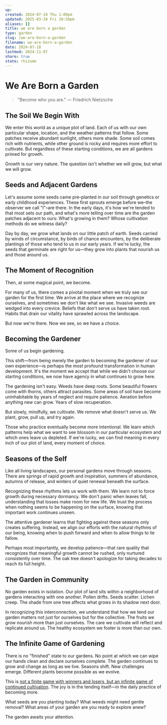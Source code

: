 ```yaml
---
up: 
created: 2024-07-18 Thu 1:09pm
updated: 2025-03-28 Fri 10:50pm
aliases: []
title: we are born a garden
type: garden
slug: /we-are-born-a-garden
filename: we-are-born-a-garden
date: 2024-07-18
lastmod: 2024-11-07
share: true
state: rhizome
---
```

# We Are Born a Garden

> "Become who you are." — Friedrich Nietzsche

## The Soil We Begin With

We enter this world as a unique plot of land. Each of us with our own particular shape, location, and the weather patterns that follow. Some patches receive abundant sunlight, others more shade. Some soil comes rich with nutrients, while other ground is rocky and requires more effort to cultivate. But regardless of these starting conditions, we are all gardens primed for growth.

Growth is our very nature. The question isn't whether we will grow, but what we will grow.

## Seeds and Adjacent Gardens

Let's assume some seeds came pre-planted in our soil through genetics or early childhood experiences. These first sprouts emerge before we–the observer we call "I"–are there. In the early days, it's how we're tended to that most sets our path, and what's more telling over time are the garden patches adjacent to ours: What's growing in them? Whose cultivation methods do we witness daily?

Day by day, we grow what lands on our little patch of earth. Seeds carried by winds of circumstance, by birds of chance encounters, by the deliberate plantings of those who tend to us in our early years. If we're lucky, the seeds that germinate are right for us—they grow into plants that nourish us and those around us.

## The Moment of Recognition

Then, at some magical point, we become.

For many of us, there comes a pivotal moment when we truly see our garden for the first time. We arrive at the place where we recognize ourselves, and sometimes we don't like what we see. Invasive weeds are wedged into every crevice. Beliefs that don't serve us have taken root. Habits that drain our vitality have sprawled across the landscape.

But now we're there. Now we see, so we have a choice.

## Becoming the Gardener

Some of us begin gardening.

This shift—from being merely the garden to becoming the gardener of our own experience—is perhaps the most profound transformation in human development. It's the moment we accept that while we didn't choose our starting conditions, we now have agency in what continues to grow here.

The gardening isn't easy. Weeds have deep roots. Some beautiful flowers come with thorns, others attract parasites. Some areas of soil have become uninhabitable by years of neglect and require patience. Aeration before anything new can grow. Years of slow recuperation.

But slowly, mindfully, we cultivate. We remove what doesn't serve us. We plant, grow, pull up, and try again.

Those who practice eventually become more intentional. We learn which patterns help what we want to see blossom in our particular ecosystem and which ones leave us depleted. If we're lucky, we can find meaning in every inch of our plot of land, every moment of choice.

## Seasons of the Self

Like all living landscapes, our personal gardens move through seasons. There are springs of rapid growth and inspiration, summers of abundance, autumns of release, and winters of quiet renewal beneath the surface.

Recognizing these rhythms lets us work with them. We learn not to force growth during necessary dormancy. We don't panic when leaves fall, understanding that losses make room for new life. We trust the process when nothing seems to be happening on the surface, knowing that important work continues unseen.

The attentive gardener learns that fighting against these seasons only creates suffering. Instead, we align our efforts with the natural rhythms of our being, knowing when to push forward and when to allow things to lie fallow.

Perhaps most importantly, we develop patience—that rare quality that recognizes that meaningful growth cannot be rushed, only nurtured consistently over time. The oak tree doesn't apologize for taking decades to reach its full height.

## The Garden in Community

No garden exists in isolation. Our plot of land sits within a neighborhood of gardens interacting with one another. Pollen drifts. Seeds scatter. Lichen creep. The shade from one tree affects what grows in its shadow next door.

In recognizing this interconnection, we understand that how we tend our garden matters not just for ourselves but for the collective. The fruits we grow nourish more than just ourselves. The care we cultivate will reflect and replicate around us. The healthy ecosystem we foster is more than our own.

## The Infinite Game of Gardening

There is no "finished" state to our gardens. No point at which we can wipe our hands clean and declare ourselves complete. The garden continues to grow and change as long as we live. Seasons shift. New challenges emerge. Different plants become possible as we evolve.

This is [not a finite game with winners and losers, but an infinite game of continued cultivation](/work-as-a-game-both-finite-and-infinite). The joy is in the tending itself—in the daily practice of becoming more.

What seeds are you planting today? What weeds might need gentle removal? What areas of your garden are you ready to explore anew?

The garden awaits your attention.